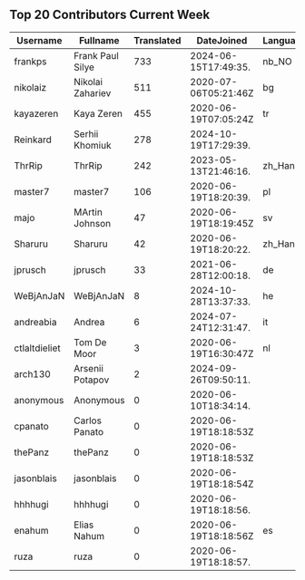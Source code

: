 ## Top 20 Contributors Current Week ##
|Username|Fullname|Translated|DateJoined|Language|
|--------|--------|----------|----------|-------|
|frankps|Frank Paul Silye|733|2024-06-15T17:49:35.|nb_NO|
|nikolaiz|Nikolai Zahariev|511|2020-07-06T05:21:46Z|bg|
|kayazeren|Kaya Zeren|455|2020-06-19T07:05:24Z|tr|
|Reinkard|Serhii Khomiuk|278|2024-10-19T17:29:39.||
|ThrRip|ThrRip|242|2023-05-13T21:46:16.|zh_Hans|
|master7|master7|106|2020-06-19T18:20:39.|pl|
|majo|MArtin Johnson|47|2020-06-19T18:19:45Z|sv|
|Sharuru|Sharuru|42|2020-06-19T18:20:22.|zh_Hans|
|jprusch|jprusch|33|2021-06-28T12:00:18.|de|
|WeBjAnJaN|WeBjAnJaN|8|2024-10-28T13:37:33.|he|
|andreabia|Andrea|6|2024-07-24T12:31:47.|it|
|ctlaltdieliet|Tom De Moor|3|2020-06-19T16:30:47Z|nl|
|arch130|Arsenii Potapov|2|2024-09-26T09:50:11.||
|anonymous|Anonymous|0|2020-06-10T18:34:14.||
|cpanato|Carlos Panato|0|2020-06-19T18:18:53Z||
|thePanz|thePanz|0|2020-06-19T18:18:53Z||
|jasonblais|jasonblais|0|2020-06-19T18:18:54Z||
|hhhhugi|hhhhugi|0|2020-06-19T18:18:56.||
|enahum|Elias  Nahum|0|2020-06-19T18:18:56Z|es|
|ruza|ruza|0|2020-06-19T18:18:57.||
